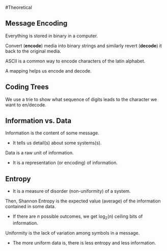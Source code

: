 #Theoretical 

## Message Encoding

Everything is stored in binary in a computer.

Convert (**encode**) media into binary strings and similarly revert (**decode**) it back to the original media.

ASCII is a common way to encode characters of the latin alphabet.

A mapping helps us encode and decode.

## Coding Trees

We use a trie to show what sequence of digits leads to the character we want to en/decode.

## Information vs. Data

Information is the content of some message.

- It tells us detail(s) about some systems(s).

Data is a raw unit of information.

- It is a representation (or encoding) of information.

## Entropy

- It is a measure of disorder (non-uniformity) of a system.

Then, Shannon Entropy is the expected value (average) of the information contained in some data.

- If there are $n$ possible outcomes, we get $\log_2(n)$ ceiling bits of information.

Uniformity is the lack of variation among symbols in a message.

- The more uniform data is, there is less entropy and less information.
